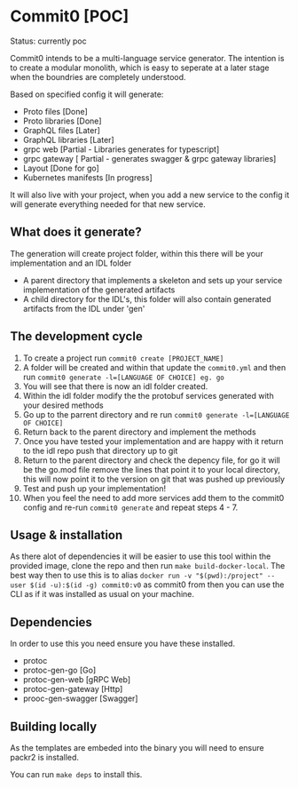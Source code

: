 # Commit0 [POC]

Status: currently poc

Commit0 intends to be a multi-language service generator. The intention is to create a modular monolith, which is easy to seperate at a later stage when the boundries are completely understood.

Based on specified config it will generate:
  * Proto files [Done]
  * Proto libraries [Done]
  * GraphQL files [Later]
  * GraphQL libraries [Later]
  * grpc web [Partial - Libraries generates for typescript]
  * grpc gateway [ Partial  - generates swagger & grpc gateway libraries]
  * Layout [Done for go]
  * Kubernetes manifests [In progress]

It will also live with your project, when you add a new service to the config it will generate everything needed for that new service.

## What does it generate?

The generation will create project folder, within this there will be your implementation and an IDL folder

* A parent directory that implements a skeleton and sets up your service implementation of the generated artifacts
* A child directory for the IDL's, this folder will also contain generated artifacts from the IDL under 'gen'

## The development cycle

1) To create a project run `commit0 create [PROJECT_NAME]`
2) A folder will be created and within that update the `commit0.yml` and then run `commit0 generate -l=[LANGUAGE OF CHOICE] eg. go`
3) You will see that there is now an idl folder created.
4) Within the idl folder modify the the protobuf services generated with your desired methods
5) Go up to the parrent directory and re run `commit0 generate -l=[LANGUAGE OF CHOICE]`
6) Return back to the parent directory and implement the methods
7) Once you have tested your implementation and are happy with it return to the idl repo push that directory up to git
8) Return to the parent directory and check the depency file, for go it will be the go.mod file remove the lines that point it to your local directory, this will now point it to the version on git that was pushed up previously
10) Test and push up your implementation!
9) When you feel the need to add more services add them to the commit0 config and re-run `commit0 generate` and repeat steps 4 - 7.

## Usage & installation

As there alot of dependencies it will be easier to use this tool within the provided image, clone the repo and then run `make build-docker-local`. The best way then to use this is to alias `docker run -v "$(pwd):/project" --user $(id -u):$(id -g) commit0:v0` as commit0 from then you can use the CLI as if it was installed as usual on your machine.

## Dependencies

In order to use this you need ensure you have these installed.
* protoc
* protoc-gen-go [Go]
* protoc-gen-web [gRPC Web]
* protoc-gen-gateway [Http]
* prooc-gen-swagger [Swagger]

## Building locally

As the templates are embeded into the binary you will need to ensure packr2 is installed.

You can run `make deps` to install this.

